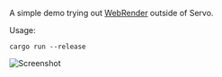 A simple demo trying out [WebRender](https://github.com/servo/webrender) outside of Servo.

Usage:
```
cargo run --release
```

![Screenshot](http://i.imgur.com/3Hv3YHx.png)
